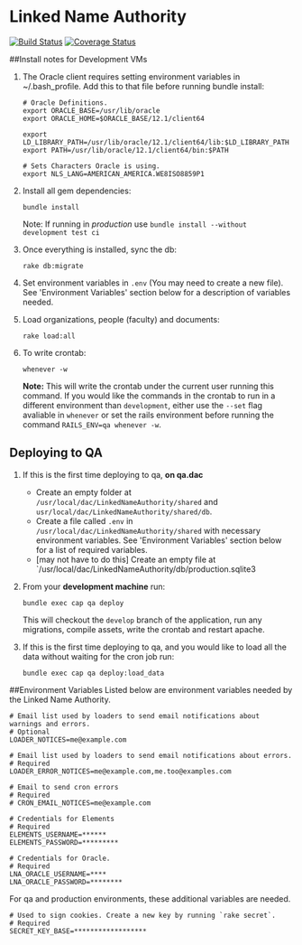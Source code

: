 # Linked Name Authority

[![Build Status](https://travis-ci.org/DartmouthDSC/LinkedNameAuthority.svg?branch=develop)](https://travis-ci.org/DartmouthDSC/LinkedNameAuthority)
[![Coverage Status](https://coveralls.io/repos/github/DartmouthDSC/LinkedNameAuthority/badge.svg?branch=develop)](https://coveralls.io/github/DartmouthDSC/LinkedNameAuthority?branch=develop)

##Install notes for Development VMs

1. The Oracle client requires setting environment variables in ~/.bash_profile. Add this to that file before running bundle install:
    ```
    # Oracle Definitions.
    export ORACLE_BASE=/usr/lib/oracle
    export ORACLE_HOME=$ORACLE_BASE/12.1/client64

    export LD_LIBRARY_PATH=/usr/lib/oracle/12.1/client64/lib:$LD_LIBRARY_PATH
    export PATH=/usr/lib/oracle/12.1/client64/bin:$PATH
    
    # Sets Characters Oracle is using.
    export NLS_LANG=AMERICAN_AMERICA.WE8ISO8859P1
    ```
2. Install all gem dependencies:
    ```
   bundle install
   ```
   Note: If running in *production* use `bundle install --without development test ci`

3. Once everything is installed, sync the db:
    ```
    rake db:migrate
    ```

4. Set environment variables in `.env` (You may need to create a new file). See 'Environment Variables' section below for a description of variables needed.

5. Load organizations, people (faculty) and documents:
   ```
   rake load:all
   ```
   
6. To write crontab:
   ```
   whenever -w
   ```
   
   **Note:** This will write the crontab under the current user running this command. If you would like the commands in the crontab to run in a different environment than `development`, either use the `--set` flag avaliable in `whenever` or set the rails environment before running the command `RAILS_ENV=qa whenever -w`.
   
## Deploying to QA
1. If this is the first time deploying to qa, **on qa.dac**
   - Create an empty folder at `/usr/local/dac/LinkedNameAuthority/shared` and `usr/local/dac/LinkedNameAuthority/shared/db`.
   - Create a file called `.env` in `/usr/local/dac/LinkedNameAuthority/shared` with necessary environment variables. See 'Environment Variables' section below for a list of required variables.
   - [may not have to do this] Create an empty file at `/usr/local/dac/LinkedNameAuthority/db/production.sqlite3

2. From your **development machine** run:
    ```
    bundle exec cap qa deploy
    ```

   This will checkout the `develop` branch of the application, run any migrations, compile assets, write the crontab and restart apache. 

3. If this is the first time deploying to qa, and you would like to load all the data without waiting for the cron job run:
   ```
   bundle exec cap qa deploy:load_data
   ```

##Environment Variables
Listed below are environment variables needed by the Linked Name Authority.
```
# Email list used by loaders to send email notifications about warnings and errors.
# Optional
LOADER_NOTICES=me@example.com

# Email list used by loaders to send email notifications about errors.
# Required
LOADER_ERROR_NOTICES=me@example.com,me.too@examples.com

# Email to send cron errors
# Required
# CRON_EMAIL_NOTICES=me@example.com

# Credentials for Elements
# Required
ELEMENTS_USERNAME=******
ELEMENTS_PASSWORD=*********

# Credentials for Oracle.
# Required
LNA_ORACLE_USERNAME=****
LNA_ORACLE_PASSWORD=********
```

For qa and production environments, these additional variables are needed.
```
# Used to sign cookies. Create a new key by running `rake secret`.
# Required
SECRET_KEY_BASE=******************
```
